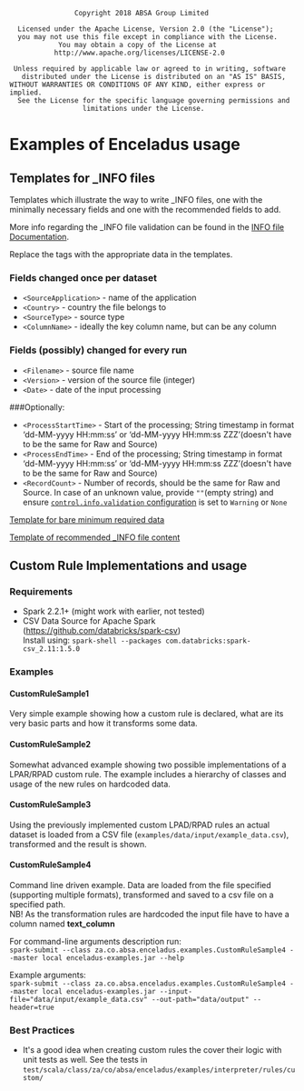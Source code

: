                     Copyright 2018 ABSA Group Limited
                  
      Licensed under the Apache License, Version 2.0 (the "License");
      you may not use this file except in compliance with the License.
                You may obtain a copy of the License at
               http://www.apache.org/licenses/LICENSE-2.0
            
     Unless required by applicable law or agreed to in writing, software
       distributed under the License is distributed on an "AS IS" BASIS,
    WITHOUT WARRANTIES OR CONDITIONS OF ANY KIND, either express or implied.
      See the License for the specific language governing permissions and
                      limitations under the License.

# Examples of Enceladus usage

## Templates for _INFO files

 Templates which illustrate the way to write _INFO files, one with the minimally necessary fields and one with the recommended fields to add.
    
 More info regarding the _INFO file validation can be found in the [INFO file Documentation](https://absaoss.github.io/enceladus/docs/usage/info-file).
 
 Replace the <Field> tags with the appropriate data in the templates.
 
### Fields changed once per dataset

* `<SourceApplication>` - name of the application
* `<Country>` - country the file belongs to
* `<SourceType>` - source type
* `<ColumnName>` - ideally the key column name, but can be any column

### Fields (possibly) changed for every run

* `<Filename>` - source file name
* `<Version>` - version of the source file (integer)
* `<Date>` - date of the input processing

###Optionally:
* `<ProcessStartTime>` - Start of the processing; String timestamp in format ‘dd-MM-yyyy HH:mm:ss’ or ‘dd-MM-yyyy HH:mm:ss ZZZ’(doesn't have to be the same for Raw and Source)
* `<ProcessEndTime>` - End of the processing; String timestamp in format ‘dd-MM-yyyy HH:mm:ss’ or ‘dd-MM-yyyy HH:mm:ss ZZZ’(doesn't have to be the same for Raw and Source)
* `<RecordCount>` - Number of records, should be the same for Raw and Source. In case of an unknown value, provide `""`(empty string) and ensure [`control.info.validation` configuration](https://absaoss.github.io/enceladus/docs/usage/config) is set to `Warning` or `None`

[Template for bare minimum required data](info_files/_INFO_file_template_minimal.json)

[Template of recommended _INFO file content](info_files/_INFO_file_template_recommended.json)

## Custom Rule Implementations and usage
### Requirements
* Spark 2.2.1+ (might work with earlier, not tested)
* CSV Data Source for Apache Spark (https://github.com/databricks/spark-csv)  
Install using: `spark-shell --packages com.databricks:spark-csv_2.11:1.5.0`
### Examples
#### CustomRuleSample1
Very simple example showing how a custom rule is declared, what are its very basic parts and how it transforms some data.
#### CustomRuleSample2
Somewhat advanced example showing two possible implementations of a LPAR/RPAD custom rule. The example includes a hierarchy
of classes and usage of the new rules on hardcoded data. 
#### CustomRuleSample3
Using the previously implemented custom LPAD/RPAD rules an actual dataset is loaded from a CSV file 
(`examples/data/input/example_data.csv`), transformed and the result is shown. 
#### CustomRuleSample4
Command line driven example. Data are loaded from the file specified (supporting multiple formats), transformed and 
saved to a csv file on a specified path.  
NB! As the transformation rules are hardcoded the input file have to have a column named **text_column**

For command-line arguments description run:  
`spark-submit --class za.co.absa.enceladus.examples.CustomRuleSample4 --master local enceladus-examples.jar --help`

Example arguments:  
`spark-submit --class za.co.absa.enceladus.examples.CustomRuleSample4 --master local enceladus-examples.jar --input-file="data/input/example_data.csv" --out-path="data/output" --header=true`

### Best Practices
* It's a good idea when creating custom rules the cover their logic with unit tests as well. 
See the tests in `test/scala/class/za/co/absa/enceladus/examples/interpreter/rules/custom/`
